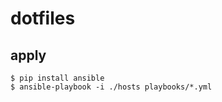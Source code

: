 # dotfiles
## apply

```console
$ pip install ansible
$ ansible-playbook -i ./hosts playbooks/*.yml
```

